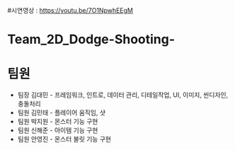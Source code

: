 #시연영상 : https://youtu.be/7O1NpwhEEgM


# Team_2D_Dodge-Shooting-


# 팀원
- 팀장 김대민 - 프레임워크, 인트로, 데이터 관리, 디테일작업, UI, 이미지, 씬디자인, 충돌처리
- 팀원 김민태 - 플레이어 움직임, 샷
- 팀원 박지원 - 몬스터 기능 구현
- 팀원 신해준 - 아이템 기능 구현
- 팀원 안영진 - 몬스터 불릿 기능 구현

  
